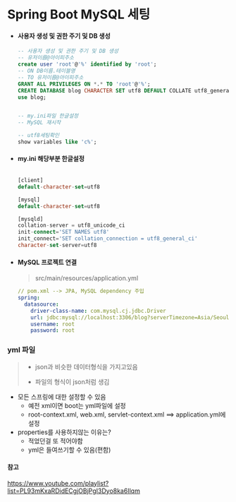 # Spring Boot MySQL 세팅

* #### 사용자 생성 및 권한 주기 및 DB 생성

  ```sql
  -- 사용자 생성 및 권한 주기 및 DB 생성
  -- 유저이름@아이피주소
  create user 'root'@'%' identified by 'root';
  -- ON DB이름.테이블명
  -- TO 유저이름@아이피주소
  GRANT ALL PRIVILEGES ON *.* TO 'root'@'%';
  CREATE DATABASE blog CHARACTER SET utf8 DEFAULT COLLATE utf8_general_ci;
  use blog;
  
  
  -- my.ini파일 한글설정
  -- MySQL 재시작
  
  -- utf8세팅확인
  show variables like 'c%';
  ```

* #### my.ini 해당부분 한글설정

  ```sql
  
  [client]
  default-character-set=utf8
  
  [mysql]
  default-character-set=utf8
  
  [mysqld]
  collation-server = utf8_unicode_ci
  init-connect='SET NAMES utf8'
  init_connect='SET collation_connection = utf8_general_ci'
  character-set-server=utf8
  ```

* #### MySQL 프로젝트 연결

  > src/main/resources/application.yml

  ```yml
  // pom.xml --> JPA, MySQL dependency 주입
  spring:
    datasource:
      driver-class-name: com.mysql.cj.jdbc.Driver
      url: jdbc:mysql://localhost:3306/blog?serverTimezone=Asia/Seoul
      username: root
      password: root
  ```

  

### yml 파일

> * json과 비슷한 데이터형식을 가지고있음
>
> * 파일의 형식이 json처럼 생김

* 모든 스프링에 대한 설정할 수 있음
  * 예전 xml이면 boot는 yml파일에 설정
  * root-context.xml, web.xml, servlet-context.xml ==> application.yml에 설정
* properties를 사용하지않는 이유는?
  * 적었던걸 또 적어야함 
  * yml은 들여쓰기할 수 있음(편함) 





#### 참고

https://www.youtube.com/playlist?list=PL93mKxaRDidECgjOBjPgI3Dyo8ka6Ilqm